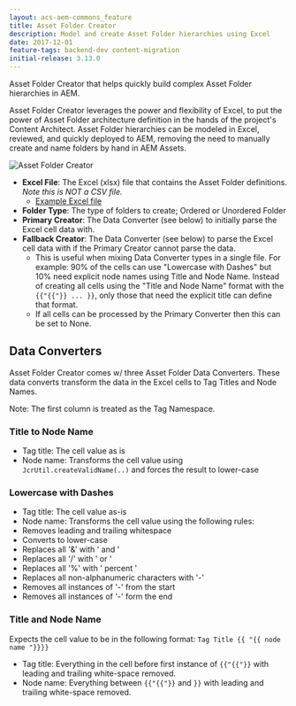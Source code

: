 ```yaml
---
layout: acs-aem-commons_feature
title: Asset Folder Creator
description: Model and create Asset Folder hierarchies using Excel
date: 2017-12-01
feature-tags: backend-dev content-migration
initial-release: 3.13.0
---
```


Asset Folder Creator that helps quickly build complex Asset Folder hierarchies in AEM. 

Asset Folder Creator leverages the power and flexibility of Excel, to put the power of Asset Folder architecture definition in the hands of the project's Content Architect. Asset Folder hierarchies can be modeled in Excel, reviewed, and quickly deployed to AEM, removing the need to manually create and name folders by hand in AEM Assets.

![Asset Folder Creator](./images/asset-folder-creator.png)

* **Excel File**: The Excel (xlsx) file that contains the Asset Folder definitions. *Note this is NOT a CSV file.*
  * [Example Excel file](https://github.com/Adobe-Consulting-Services/acs-aem-commons/blob/master/bundle/src/test/resources/com/adobe/acs/commons/mcp/impl/processes/asset-folder-creator.xlsx?raw=true)
* **Folder Type**: The type of folders to create; Ordered or Unordered Folder
* **Primary Creator**: The Data Converter (see below) to initially parse the Excel cell data with. 
* **Fallback Creator**: The Data Converter (see below) to parse the Excel cell data with if the Primary Creator cannot parse the data. 
	* This is useful when mixing Data Converter types in a single file. For example: 90% of the cells can use "Lowercase with Dashes" but 10% need explicit node names using Title and Node Name. Instead of creating all cells using the "Title and Node Name" format with the `{{"{{"}} ... }}`, only those that need the explicit title can define that format.
	* If all cells can be processed by the Primary Converter then this can be set to None.

## Data Converters

Asset Folder Creator comes w/ three Asset Folder Data Converters. These data converts transform the data in the Excel cells to Tag Titles and Node Names.

Note: The first column is treated as the Tag Namespace.

### Title to Node Name

* Tag title: The cell value as is
* Node name: Transforms the cell value using `JcrUtil.createValidName(..)` and forces the result to lower-case

### Lowercase with Dashes

* Tag title: The cell value as-is
* Node name: Transforms the cell value using the following rules:
 * Removes leading and trailing whitespace
 * Converts to lower-case
 * Replaces all '&' with ' and '
 * Replaces all '/' with ' or '
 * Replaces all '%' with ' percent '
 * Replaces all non-alphanumeric characters with '-'
 * Removes all instances of '-' from the start
 * Removes all instances of '-' form the end

### Title and Node Name

Expects the cell value to be in the following format: `Tag Title {{ "{{ node name "}}}}`

* Tag title: Everything in the cell before first instance of `{{"{{"}}` with leading and trailing white-space removed.
* Node name: Everything between `{{"{{"}}` and `}}` with leading and trailing white-space removed.



